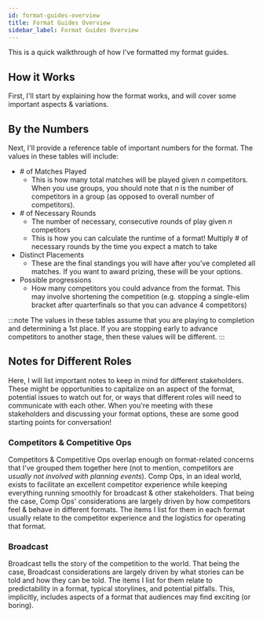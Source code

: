 ```yaml
---
id: format-guides-overview
title: Format Guides Overview
sidebar_label: Format Guides Overview
---
```


This is a quick walkthrough of how I've formatted my format guides.

## How it Works

First, I'll start by explaining how the format works, and will cover some important aspects & variations.

## By the Numbers

Next, I'll provide a reference table of important numbers for the format.
The values in these tables will include:

* \# of Matches Played
  * This is how many total matches will be played given *n* competitors.
  When you use groups, you should note that *n* is the number of competitors in a group (as opposed to overall number of competitors).
* \# of Necessary Rounds
  * The number of necessary, consecutive rounds of play given *n* competitors
  * This is how you can calculate the runtime of a format! Multiply # of necessary rounds by the time you expect a match to take
* Distinct Placements
  * These are the final standings you will have after you've completed all matches. If you want to award prizing, these will be your options.
* Possible progressions
  * How many competitors you could advance from the format. This may involve shortening the competition (e.g. stopping a single-elim bracket after quarterfinals so that you can advance 4 competitors)

:::note
The values in these tables assume that you are playing to completion and determining a 1st place.
If you are stopping early to advance competitors to another stage, then these values will be different.
:::

## Notes for Different Roles

Here, I will list important notes to keep in mind for different stakeholders.
These might be opportunities to capitalize on an aspect of the format, potential issues to watch out for, or ways that different roles will need to communicate with each other.
When you're meeting with these stakeholders and discussing your format options, these are some good starting points for conversation!

### Competitors & Competitive Ops

Competitors & Competitive Ops overlap enough on format-related concerns that I've grouped them together here (not to mention, competitors are *usually not involved with planning events*).
Comp Ops, in an ideal world, exists to facilitate an excellent competitor experience while keeping everything running smoothly for broadcast & other stakeholders.
That being the case, Comp Ops' considerations are largely driven by how competitors feel & behave in different formats.
The items I list for them in each format usually relate to the competitor experience and the logistics for operating that format.

### Broadcast

Broadcast tells the story of the competition to the world.
That being the case, Broadcast considerations are largely driven by what stories can be told and how they can be told.
The items I list for them relate to predictability in a format, typical storylines, and potential pitfalls.
This, implicitly, includes aspects of a format that audiences may find exciting (or boring).
